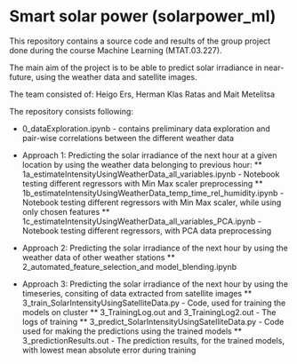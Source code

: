 # Smart solar power  (solarpower_ml)

This repository contains a source code and results of the group project done during the course Machine Learning (MTAT.03.227).

The main aim of the project is to be able to predict solar irradiance in near-future, using the weather data and satellite images.

The team consisted of:  Heigo Ers, Herman Klas Ratas and Mait Metelitsa

The repository consists following:

* 0_dataExploration.ipynb - contains preliminary data exploration and pair-wise correlations between the different weather data
* Approach 1: Predicting the solar irradiance of the next hour at a given location by using the weather data belonging to previous hour:
** 1a_estimateIntensityUsingWeatherData_all_variables.ipynb - Notebook testing different regressors with Min Max scaler preprocessing
** 1b_estimateIntensityUsingWeatherData_temp_time_rel_humidity.ipynb - Notebook testing different regressors with Min Max scaler, while using only chosen features
** 1c_estimateIntensityUsingWeatherData_all_variables_PCA.ipynb - Notebook testing different regressors, with PCA data preprocessing

* Approach 2: Predicting the solar irradiance of the next hour by using the weather data of other weather stations
** 2_automated_feature_selection_and model_blending.ipynb

* Approach 3: Predicting the solar irradiance of the next hour by using the timeseries, consiting of data extracted from satellite images
** 3_train_SolarIntensityUsingSatelliteData.py - Code, used for training the models on cluster
** 3_TrainingLog.out and 3_TrainingLog2.out - The logs of training
** 3_predict_SolarIntensityUsingSatelliteData.py - Code used for making the predictions using the trained models
** 3_predictionResults.out - The prediction results, for the trained models, with lowest mean absolute error during training
